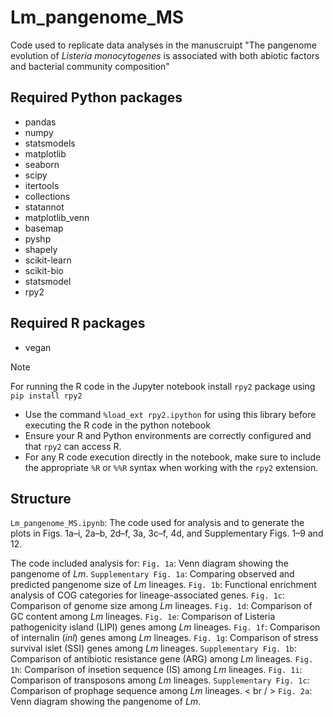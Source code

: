 # Lm_pangenome_MS
Code used to replicate data analyses in the manuscruipt "The pangenome evolution of _Listeria monocytogenes_ is associated with both abiotic factors and bacterial community composition"

## Required Python packages
- pandas
- numpy
- statsmodels
- matplotlib
- seaborn
- scipy
- itertools
- collections
- statannot
- matplotlib_venn
- basemap
- pyshp 
- shapely
- scikit-learn
- scikit-bio
- statsmodel
- rpy2

## Required R packages
- vegan

> [!NOTE]
> For running the R code in the Jupyter notebook install ```rpy2``` package using ```pip install rpy2```
> - Use the command ```%load_ext rpy2.ipython``` for using this library before executing the R code in the python notebook
> - Ensure your R and Python environments are correctly configured and that ```rpy2``` can access R.
> - For any R code execution directly in the notebook, make sure to include the appropriate ```%R``` or ```%%R``` syntax when working with the ```rpy2``` extension.

## Structure
```Lm_pangenome_MS.ipynb```: The code used for analysis and to generate the plots in Figs. 1a–i, 2a–b, 2d–f, 3a, 3c–f, 4d, and Supplementary Figs. 1–9 and 12.

The code included analysis for:
```Fig. 1a```: Venn diagram showing the pangenome of _Lm_.
```Supplementary Fig. 1a```: Comparing observed and predicted pangenome size of _Lm_ lineages.
```Fig. 1b```: Functional enrichment analysis of COG categories for lineage-associated genes.
```Fig. 1c```: Comparison of genome size among _Lm_ lineages.
```Fig. 1d```: Comparison of GC content among _Lm_ lineages.
```Fig. 1e```: Comparison of Listeria pathogenicity island (LIPI) genes among _Lm_ lineages.
```Fig. 1f```: Comparison of internalin (_inl_) genes among _Lm_ lineages.
```Fig. 1g```: Comparison of stress survival islet (SSI) genes among _Lm_ lineages.
```Supplementary Fig. 1b```: Comparison of antibiotic resistance gene (ARG) among _Lm_ lineages.
```Fig. 1h```: Comparison of insetion sequence (IS) among _Lm_ lineages.
```Fig. 1i```: Comparison of transposons among _Lm_ lineages.
```Supplementary Fig. 1c```: Comparison of prophage sequence among _Lm_ lineages.
< br / > 
```Fig. 2a```: Venn diagram showing the pangenome of _Lm_.





